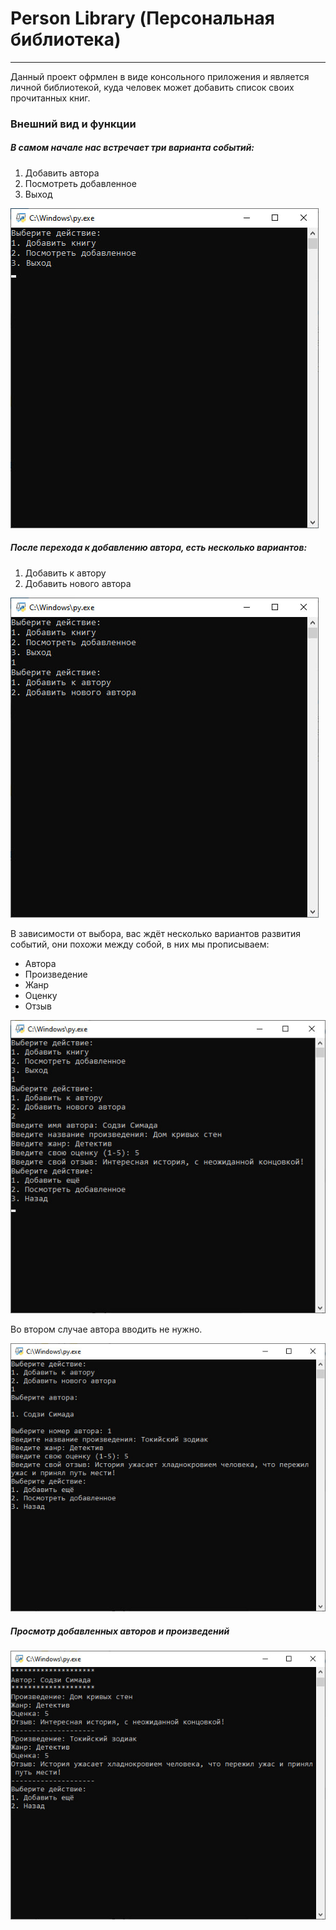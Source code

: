 # Person Library (Персональная библиотека)
---
Данный проект офрмлен в виде консольного приложения и является личной библиотекой, куда человек может добавить список своих прочитанных книг.

### Внешний вид и функции
##### В самом начале нас встречает три варианта событий:
1. Добавить автора
2. Посмотреть добавленное
3. Выход

![Основной экран](Git/img_1.jpg)

##### После перехода к добавлению автора, есть несколько вариантов:
1. Добавить к автору
2. Добавить нового автора

![Добавление автора](Git/img_2.jpg)

В зависимости от выбора, вас ждёт несколько вариантов развития событий, они похожи между собой, в них мы прописываем:
- Автора
- Произведение
- Жанр
- Оценку
- Отзыв

![Добавление автора](Git/img_3.jpg)

Во втором случае автора вводить не нужно.

![Добавление автора](Git/img_5.jpg)

##### Просмотр добавленных авторов и произведений

![Просмотр](Git/img_6.jpg)
